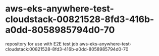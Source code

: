 # aws-eks-anywhere-test-cloudstack-00821528-8fd3-416b-a0dd-8058985794d0-70
repository for use with E2E test job aws-eks-anywhere-test-cloudstack:00821528-8fd3-416b-a0dd-8058985794d0-70
